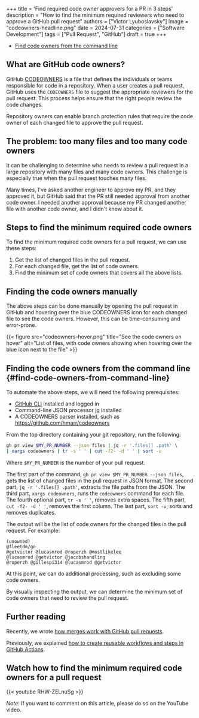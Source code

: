 +++
title = 'Find required code owner approvers for a PR in 3 steps'
description = "How to find the minimum required reviewers who need to approve a GitHub pull request"
authors = ["Victor Lyuboslavsky"]
image = "codeowners-headline.png"
date = 2024-07-31
categories = ["Software Development"]
tags = ["Pull Request", "GitHub"]
draft = true
+++

- [Find code owners from the command line](#find-code-owners-from-command-line)

## What are GitHub code owners?

GitHub
[CODEOWNERS](https://docs.github.com/en/repositories/managing-your-repositorys-settings-and-features/customizing-your-repository/about-code-owners)
is a file that defines the individuals or teams responsible for code in a repository. When a user creates a pull
request, GitHub uses the `CODEOWNERS` file to suggest the appropriate reviewers for the pull request. This process helps
ensure that the right people review the code changes.

Repository owners can enable branch protection rules that require the code owner of each changed file to approve the
pull request.

## The problem: too many files and too many code owners

It can be challenging to determine who needs to review a pull request in a large repository with many files and many
code owners. This challenge is especially true when the pull request touches many files.

Many times, I've asked another engineer to approve my PR, and they approved it, but GitHub said that the PR still needed
approval from another code owner. I needed another approval because my PR changed another file with another code owner,
and I didn't know about it.

## Steps to find the minimum required code owners

To find the minimum required code owners for a pull request, we can use these steps:

1. Get the list of changed files in the pull request.
2. For each changed file, get the list of code owners.
3. Find the minimum set of code owners that covers all the above lists.

## Finding the code owners manually

The above steps can be done manually by opening the pull request in GitHub and hovering over the blue CODEOWNERS icon
for each changed file to see the code owners. However, this can be time-consuming and error-prone.

{{< figure src="codeowners-hover.png" title="See the code owners on hover" alt="List of files, with code owners showing when hovering over the blue icon next to the file" >}}

## Finding the code owners from the command line {#find-code-owners-from-command-line}

To automate the above steps, we will need the following prerequisites:

- [GitHub CLI](https://cli.github.com/) installed and logged in
- Command-line JSON processor [jq](https://jqlang.github.io/jq/download/) installed
- A CODEOWNERS parser installed, such as https://github.com/hmarr/codeowners

From the top directory containing your git repository, run the following:

```bash
gh pr view $MY_PR_NUMBER --json files | jq -r '.files[] .path' \
| xargs codeowners | tr -s ' ' | cut -f2- -d ' ' | sort -u
```

Where `$MY_PR_NUMBER` is the number of your pull request.

The first part of the command, `gh pr view $MY_PR_NUMBER --json files`, gets the list of changed files in the pull
request in JSON format. The second part, `jq -r '.files[] .path'`, extracts the file paths from the JSON. The third
part, `xargs codeowners`, runs the `codeowners` command for each file. The fourth optional part, `tr -s ' '`, removes
extra spaces. The fifth part, `cut -f2- -d ' '`, removes the first column. The last part, `sort -u`, sorts and removes
duplicates.

The output will be the list of code owners for the changed files in the pull request. For example:

```
(unowned)
@fleetdm/go
@getvictor @lucasmrod @roperzh @mostlikelee
@lucasmrod @getvictor @jacobshandling
@roperzh @gillespi314 @lucasmrod @getvictor
```

At this point, we can do additional processing, such as excluding some code owners.

By visually inspecting the output, we can determine the minimum set of code owners that need to review the pull request.

## Further reading

Recently, we wrote [how merges work with GitHub pull requests](../git-merges-and-pull-requests).

Previously, we explained
[how to create reusable workflows and steps in GitHub Actions](../github-reusable-workflows-and-steps).

## Watch how to find the minimum required code owners for a pull request

{{< youtube RHW-ZELnuSg >}}

_Note:_ If you want to comment on this article, please do so on the YouTube video.

